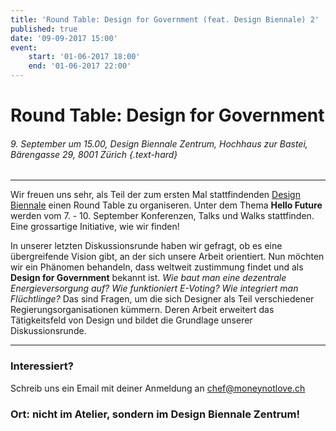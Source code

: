 ```yaml
---
title: 'Round Table: Design for Government (feat. Design Biennale) 2'
published: true
date: '09-09-2017 15:00'
event:
    start: '01-06-2017 18:00'
    end: '01-06-2017 22:00'
---
```


# Round Table: Design for Government

###### 9. September um 15.00, Design Biennale Zentrum, Hochhaus zur Bastei, Bärengasse 29, 8001 Zürich {.text-hard}

---

Wir freuen uns sehr, als Teil der zum ersten Mal stattfindenden [Design Biennale](http://www.designbiennalezurich.ch) einen Round Table zu organiseren. Unter dem Thema __Hello Future__ werden vom 7. - 10. September Konferenzen, Talks und Walks stattfinden. Eine grossartige Initiative, wie wir finden!

In unserer letzten Diskussionsrunde haben wir gefragt, ob es eine übergreifende Vision gibt, an der sich unsere Arbeit orientiert. Nun möchten wir ein Phänomen behandeln, dass weltweit zustimmung findet und als __Design for Government__ bekannt ist. _Wie baut man eine dezentrale Energieversorgung auf? Wie funktioniert E-Voting? Wie integriert man Flüchtlinge?_ Das sind Fragen, um die sich Designer als Teil verschiedener Regierungsorganisationen kümmern. Deren Arbeit erweitert das Tätigkeitsfeld von Design und bildet die Grundlage unserer Diskussionsrunde.

---

### Interessiert?
Schreib uns ein Email mit deiner Anmeldung an chef@moneynotlove.ch

### Ort: nicht im Atelier, sondern im Design Biennale Zentrum!